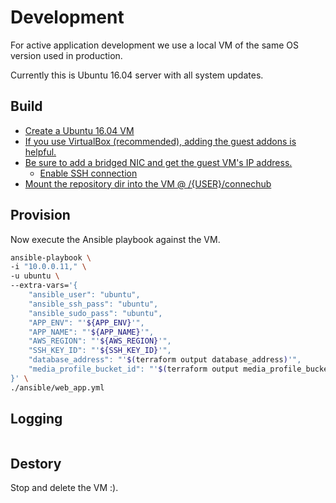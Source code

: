 # Development

For active application development we use a local VM of the same OS version used in production.

Currently this is Ubuntu 16.04 server with all system updates.

## Build

- [Create a Ubuntu 16.04 VM](http://releases.ubuntu.com/16.04/)
- [If you use VirtualBox (recommended), adding the guest addons is helpful.](https://docs.bitnami.com/virtual-machine/faq/configuration/install-virtualbox-guest-additions/)
- [Be sure to add a bridged NIC and get the guest VM's IP address.](https://www.youtube.com/watch?time_continue=5&v=5BsShkcweIs)
  - [Enable SSH connection](http://ubuntuhandbook.org/index.php/2016/04/enable-ssh-ubuntu-16-04-lts/)
- [Mount the repository dir into the VM @ /{USER}/connechub](https://help.ubuntu.com/community/VirtualBox/SharedFolders)

## Provision

Now execute the Ansible playbook against the VM.

```sh
ansible-playbook \
-i "10.0.0.11," \
-u ubuntu \
--extra-vars='{
    "ansible_user": "ubuntu",
    "ansible_ssh_pass": "ubuntu",
    "ansible_sudo_pass": "ubuntu",
    "APP_ENV": "'${APP_ENV}'",
    "APP_NAME": "'${APP_NAME}'",
    "AWS_REGION": "'${AWS_REGION}'",
    "SSH_KEY_ID": "'${SSH_KEY_ID}'",
    "database_address": "'$(terraform output database_address)'",
    "media_profile_bucket_id": "'$(terraform output media_profile_bucket_id)'"
}' \
./ansible/web_app.yml
```

## Logging

```sh
```

## Destory

Stop and delete the VM :).
